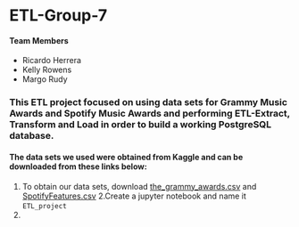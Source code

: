 # ETL-Group-7

#### Team Members

- Ricardo Herrera
- Kelly Rowens
- Margo Rudy

### This ETL project focused on using data sets for Grammy Music Awards and Spotify Music Awards and performing ETL-Extract, Transform and Load in order to build a working PostgreSQL database. 


#### The data sets we used were obtained from Kaggle and can be downloaded from these links below:
1. To obtain our data sets, download [the_grammy_awards.csv](https://www.kaggle.com/unanimad/grammy-awards) and [SpotifyFeatures.csv](https://www.kaggle.com/zaheenhamidani/ultimate-spotify-tracks-db?select=SpotifyFeatures.csv)
2.Create a jupyter notebook and name it `ETL_project`
3.
